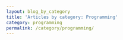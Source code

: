 ```yaml
---
layout: blog_by_category
title: 'Articles by category: Programming'
category: programming
permalink: /category/programming/
---
```

